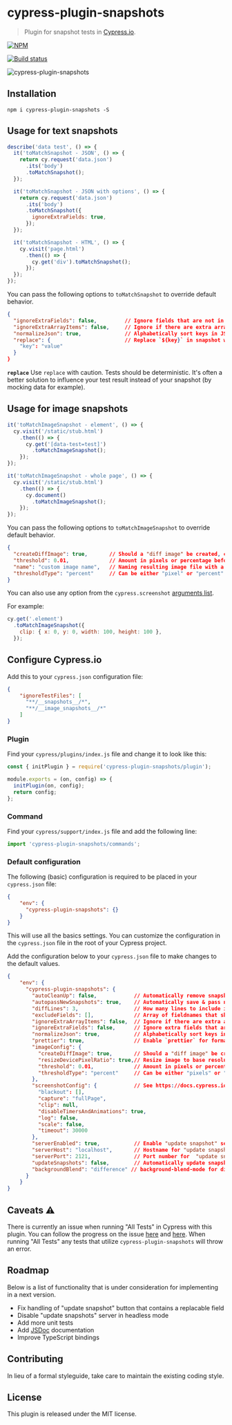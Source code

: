 # cypress-plugin-snapshots
> Plugin for snapshot tests in [Cypress.io](https://www.cypress.io/).

[![NPM][npm-icon]][npm-url]

[![Build status][ci-image]][ci-url]

![cypress-plugin-snapshots](docs/images/cypress-plugin-snapshots.png)

## Installation
`npm i cypress-plugin-snapshots -S`

## Usage for text snapshots
```javascript
describe('data test', () => {
  it('toMatchSnapshot - JSON', () => {
    return cy.request('data.json')
      .its('body')
      .toMatchSnapshot();
  });

  it('toMatchSnapshot - JSON with options', () => {
    return cy.request('data.json')
      .its('body')
      .toMatchSnapshot({
        ignoreExtraFields: true,
      });
  });

  it('toMatchSnapshot - HTML', () => {
    cy.visit('page.html')
      .then(() => {
        cy.get('div').toMatchSnapshot();
      });
  });
});
```

You can pass the following options to `toMatchSnapshot` to override default behavior.
```json
{
  "ignoreExtraFields": false,         // Ignore fields that are not in snapshot
  "ignoreExtraArrayItems": false,     // Ignore if there are extra array items in result
  "normalizeJson": true,              // Alphabetically sort keys in JSON
  "replace": {                        // Replace `${key}` in snapshot with `value`.
    "key": "value"
  }
}
```

**`replace`**
Use `replace` with caution. Tests should be deterministic. It's often a better solution to influence your
test result instead of your snapshot (by mocking data for example).

## Usage for image snapshots
```javascript
it('toMatchImageSnapshot - element', () => {
  cy.visit('/static/stub.html')
    .then(() => {
      cy.get('[data-test=test]')
        .toMatchImageSnapshot();
    });
});

it('toMatchImageSnapshot - whole page', () => {
  cy.visit('/static/stub.html')
    .then(() => {
      cy.document()
        .toMatchImageSnapshot();
    });
});
```

You can pass the following options to `toMatchImageSnapshot` to override default behavior.
```json
{
  "createDiffImage": true,       // Should a "diff image" be created, can be disabled for performance
  "threshold": 0.01,             // Amount in pixels or percentage before snapshot image is invalid
  "name": "custom image name",   // Naming resulting image file with a custom name rather than concatenating test titles
  "thresholdType": "percent"     // Can be either "pixel" or "percent"
}
```

You can also use any option from the `cypress.screenshot` [arguments list](https://docs.cypress.io/api/commands/screenshot.html#Arguments).

For example:
```javascript
cy.get('.element')
  .toMatchImageSnapshot({
    clip: { x: 0, y: 0, width: 100, height: 100 },
  });
```

## Configure Cypress.io
Add this to your `cypress.json` configuration file:
```json
{
    "ignoreTestFiles": [
      "**/__snapshots__/*",
      "**/__image_snapshots__/*"
    ]
}
```

### Plugin
Find your `cypress/plugins/index.js` file and change it to look like this:

```javascript
const { initPlugin } = require('cypress-plugin-snapshots/plugin');

module.exports = (on, config) => {
  initPlugin(on, config);
  return config;
};
```

### Command
Find your `cypress/support/index.js` file and add the following line:

```javascript
import 'cypress-plugin-snapshots/commands';
```

### Default configuration

The following (basic) configuration is required to be placed in your `cypress.json` file:

```json
{
    "env": {
      "cypress-plugin-snapshots": {}
    }
}
```

This will use all the basics settings. You can customize the configuration in the `cypress.json` file in the root of your Cypress project.

Add the configuration below to your `cypress.json` file to make changes to the default values.

```json
{
    "env": {
      "cypress-plugin-snapshots": {
        "autoCleanUp": false,            // Automatically remove snapshots that are not used by test
        "autopassNewSnapshots": true,    // Automatically save & pass new/non-existing snapshots
        "diffLines": 3,                  // How many lines to include in the diff modal
        "excludeFields": [],             // Array of fieldnames that should be excluded from snapshot
        "ignoreExtraArrayItems": false,  // Ignore if there are extra array items in result
        "ignoreExtraFields": false,      // Ignore extra fields that are not in `snapshot`
        "normalizeJson": true,           // Alphabetically sort keys in JSON
        "prettier": true,                // Enable `prettier` for formatting HTML before comparison
        "imageConfig": {
          "createDiffImage": true,       // Should a "diff image" be created, can be disabled for performance
          "resizeDevicePixelRatio": true,// Resize image to base resolution when Cypress is running on high DPI screen, `cypress run` always runs on base resolution
          "threshold": 0.01,             // Amount in pixels or percentage before snapshot image is invalid
          "thresholdType": "percent"     // Can be either "pixels" or "percent"
        },
        "screenshotConfig": {            // See https://docs.cypress.io/api/commands/screenshot.html#Arguments
          "blackout": [],
          "capture": "fullPage",
          "clip": null,
          "disableTimersAndAnimations": true,
          "log": false,
          "scale": false,
          "timeout": 30000
        },
        "serverEnabled": true,           // Enable "update snapshot" server and button in diff modal
        "serverHost": "localhost",       // Hostname for "update snapshot server"
        "serverPort": 2121,              // Port number for  "update snapshot server"
        "updateSnapshots": false,        // Automatically update snapshots, useful if you have lots of changes
        "backgroundBlend": "difference" // background-blend-mode for diff image, useful to switch to "overlay" 
      }
    }
}
```

## Caveats :warning:
There is currently an issue when running "All Tests" in Cypress with this plugin. You can follow the progress on the issue [here](https://github.com/meinaart/cypress-plugin-snapshots/issues/10) and [here](https://github.com/cypress-io/cypress/issues/3090). When running "All Tests" any tests that utilize `cypress-plugin-snapshots` will throw an error.

## Roadmap
Below is a list of functionality that is under consideration for implementing in a next version.

- Fix handling of "update snapshot" button that contains a replacable field
- Disable "update snapshots" server in headless mode
- Add more unit tests
- Add [JSDoc](http://usejsdoc.org/) documentation
- Improve TypeScript bindings

## Contributing
In lieu of a formal styleguide, take care to maintain the existing coding style.

## License
This plugin is released under the MIT license.

[npm-icon]: https://nodei.co/npm/cypress-plugin-snapshots.svg?downloads=true
[npm-url]: https://npmjs.org/package/cypress-plugin-snapshots
[ci-image]: https://travis-ci.org/meinaart/cypress-plugin-snapshots.svg?branch=master
[ci-url]: https://travis-ci.org/meinaart/cypress-plugin-snapshots
